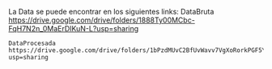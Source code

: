 La Data se puede encontrar en los siguientes links:
    DataBruta       https://drive.google.com/drive/folders/1888Ty00MCbc-FqH7N2n_0MaErDIKuN-L?usp=sharing

    DataProcesada   https://drive.google.com/drive/folders/1bPzdMUvC2BfUvWavv7VgXoRorkPGF5YZ?usp=sharing